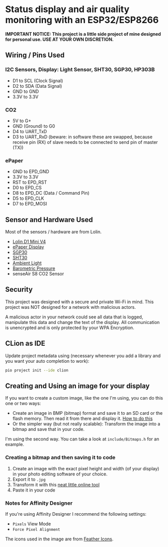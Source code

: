 # Status display and air quality monitoring with an ESP32/ESP8266 

**IMPORTANT NOTICE: This project is a little side project of mine designed for personal use. USE AT YOUR OWN DISCRETION.**

## Wiring / Pins Used

### I2C Sensors, Display: Light Sensor, SHT30, SGP30, HP303B 
- D1 to SCL (Clock Signal)
- D2 to SDA (Data Signal)
- GND to GND
- 3.3V to 3.3V

### CO2
- 5V to G+
- GND (Ground) to G0
- D4 to UART_TxD
- D3 to UART_RxD (beware: in software these are swapped, because receive pin (RX) of slave needs to be connected to send pin of master (TX))

### ePaper
- GND to EPD_GND
- 3.3V to 3.3V
- RST to EPD_RST
- D0 to EPD_CS 
- D8 to EPD_DC (Data / Command Pin) 
- D5 to EPD_CLK
- D7 to EPD_MOSI

## Sensor and Hardware Used

Most of the sensors / hardware are from Lolin. 
- [Lolin D1 Mini V4](https://www.wemos.cc/en/latest/d1/d1_mini.html)
- [ePaper Display](https://www.wemos.cc/en/latest/d1_mini_shield/epd_2_13.html)
- [SGP30](https://www.wemos.cc/en/latest/d1_mini_shield/sgp30.html)
- [SHT30](https://www.wemos.cc/en/latest/d1_mini_shield/sht30.html)
- [Ambient Light](https://www.wemos.cc/en/latest/d1_mini_shield/ambient_light.html)
- [Barometric Pressure](https://www.wemos.cc/en/latest/d1_mini_shield/barometric_pressure.html)
- senseAir S8 CO2 Sensor


## Security

This project was designed with a secure and private Wi-Fi in mind. This project was NOT designed for a network with malicious actors.

A malicious actor in your network could see all data that is logged, manipulate this data and change the text of the display. All communication is unencrypted and is only protected by your WPA Encryption. 


## CLion as IDE

Update project metadata using (necessary whenever you add a library and you want your auto completion to work):
```bash
pio project init --ide clion
```

## Creating and Using an image for your display

If you want to create a custom image, like the one I'm using, you can do this one or two ways:
- Create an image in BMP (bitmap) format and save it to an SD card or the flash memory. Then read it from there and display it. [How to do this](https://learn.adafruit.com/preparing-graphics-for-e-ink-displays/overview)
- Or the simpler way (but not really scalable): Transform the image into a bitmap and save that in your code. 

I'm using the second way. You can take a look at `include/Bitmaps.h` for an example.

### Creating a bitmap and then saving it to code

1. Create an image with the exact pixel height and width (of your display) in your photo editing software of your choice.
2. Export it to `.jpg`
3. Transform it with this [neat little online tool](https://javl.github.io/image2cpp/)
4. Paste it in your code


### Notes for Affinity Designer 

If you're using Affinity Designer I recommend the following settings:
- `Pixels` View Mode
- `Force Pixel Alignment`

The icons used in the image are from [Feather Icons](https://feathericons.com/).